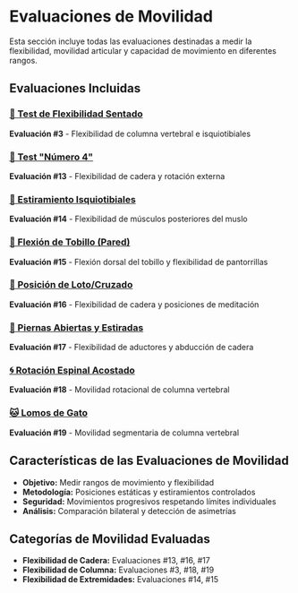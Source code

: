 # Evaluaciones de Movilidad

Esta sección incluye todas las evaluaciones destinadas a medir la flexibilidad, movilidad articular y capacidad de movimiento en diferentes rangos.

## Evaluaciones Incluidas

### [📏 Test de Flexibilidad Sentado](./test-flexibilidad-sentado)
**Evaluación #3** - Flexibilidad de columna vertebral e isquiotibiales

### [🔄 Test "Número 4"](./test-numero-4)  
**Evaluación #13** - Flexibilidad de cadera y rotación externa

### [🦵 Estiramiento Isquiotibiales](./estiramiento-isquiotibiales)
**Evaluación #14** - Flexibilidad de músculos posteriores del muslo

### [🦶 Flexión de Tobillo (Pared)](./flexion-tobillo-pared)
**Evaluación #15** - Flexión dorsal del tobillo y flexibilidad de pantorrillas

### [🧘 Posición de Loto/Cruzado](./posicion-loto-cruzado)
**Evaluación #16** - Flexibilidad de cadera y posiciones de meditación

### [🤸 Piernas Abiertas y Estiradas](./piernas-abiertas-estiradas)
**Evaluación #17** - Flexibilidad de aductores y abducción de cadera

### [🌀 Rotación Espinal Acostado](./rotacion-espinal-acostado)
**Evaluación #18** - Movilidad rotacional de columna vertebral

### [🐱 Lomos de Gato](./lomos-de-gato)
**Evaluación #19** - Movilidad segmentaria de columna vertebral

## Características de las Evaluaciones de Movilidad

- **Objetivo:** Medir rangos de movimiento y flexibilidad
- **Metodología:** Posiciones estáticas y estiramientos controlados  
- **Seguridad:** Movimientos progresivos respetando límites individuales
- **Análisis:** Comparación bilateral y detección de asimetrías

## Categorías de Movilidad Evaluadas

- **Flexibilidad de Cadera:** Evaluaciones #13, #16, #17
- **Flexibilidad de Columna:** Evaluaciones #3, #18, #19
- **Flexibilidad de Extremidades:** Evaluaciones #14, #15
